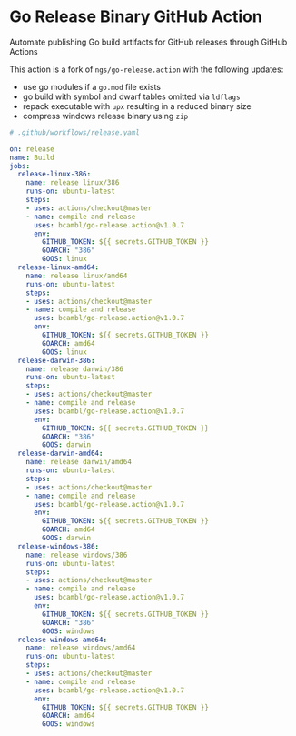 # Go Release Binary GitHub Action

Automate publishing Go build artifacts for GitHub releases through GitHub Actions

This action is a fork of `ngs/go-release.action` with the following updates:  

- use go modules if a `go.mod` file exists
- go build with symbol and dwarf tables omitted via `ldflags`
- repack executable with `upx` resulting in a reduced binary size
- compress windows release binary using `zip`

```yaml
# .github/workflows/release.yaml

on: release
name: Build
jobs:
  release-linux-386:
    name: release linux/386
    runs-on: ubuntu-latest
    steps:
    - uses: actions/checkout@master
    - name: compile and release
      uses: bcambl/go-release.action@v1.0.7
      env:
        GITHUB_TOKEN: ${{ secrets.GITHUB_TOKEN }}
        GOARCH: "386"
        GOOS: linux
  release-linux-amd64:
    name: release linux/amd64
    runs-on: ubuntu-latest
    steps:
    - uses: actions/checkout@master
    - name: compile and release
      uses: bcambl/go-release.action@v1.0.7
      env:
        GITHUB_TOKEN: ${{ secrets.GITHUB_TOKEN }}
        GOARCH: amd64
        GOOS: linux
  release-darwin-386:
    name: release darwin/386
    runs-on: ubuntu-latest
    steps:
    - uses: actions/checkout@master
    - name: compile and release
      uses: bcambl/go-release.action@v1.0.7
      env:
        GITHUB_TOKEN: ${{ secrets.GITHUB_TOKEN }}
        GOARCH: "386"
        GOOS: darwin
  release-darwin-amd64:
    name: release darwin/amd64
    runs-on: ubuntu-latest
    steps:
    - uses: actions/checkout@master
    - name: compile and release
      uses: bcambl/go-release.action@v1.0.7
      env:
        GITHUB_TOKEN: ${{ secrets.GITHUB_TOKEN }}
        GOARCH: amd64
        GOOS: darwin
  release-windows-386:
    name: release windows/386
    runs-on: ubuntu-latest
    steps:
    - uses: actions/checkout@master
    - name: compile and release
      uses: bcambl/go-release.action@v1.0.7
      env:
        GITHUB_TOKEN: ${{ secrets.GITHUB_TOKEN }}
        GOARCH: "386"
        GOOS: windows
  release-windows-amd64:
    name: release windows/amd64
    runs-on: ubuntu-latest
    steps:
    - uses: actions/checkout@master
    - name: compile and release
      uses: bcambl/go-release.action@v1.0.7
      env:
        GITHUB_TOKEN: ${{ secrets.GITHUB_TOKEN }}
        GOARCH: amd64
        GOOS: windows
```

